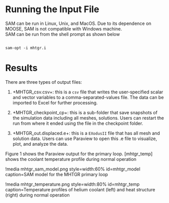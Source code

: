 # Running the Input File

SAM can be run in Linux, Unix, and MacOS.  Due to its 
dependence on MOOSE, SAM is not compatible with Windows machine.  
SAM can be run from the shell prompt as shown below

```language=bash

sam-opt -i mhtgr.i

```

# Results

There are three types of output files:

1. +MHTGR_csv.csv+: this is a `csv` file that writes the user-specified scalar 
    and vector variables to a comma-separated-values file. The data can be imported 
    to Excel for further processing.

2. +MHTGR_checkpoint_cp+: this is a sub-folder that save snapshots of the simulation 
    data including all meshes, solutions. Users can restart the run from where it ended 
    using the file in the checkpoint folder.

3. +MHTGR_out.displaced.e+: this is a `EXodusII` file that has all mesh and 
    solution data. Users can use Paraview to open this .e file to visualize, plot, 
    and analyze the data.  

Figure 1 shows the Paraview output for the primary loop. 
[mhtgr_temp] shows the coolant temperature profile during normal operation

!media mhtgr_sam_model.png
       style=width:60%
       id=mhtgr_model
       caption=SAM model for the MHTGR primary loop

!media mhtgr_temperature.png
       style=width:80%
       id=mhtgr_temp
       caption=Temperature profiles of helium coolant (left) and heat 
       structure (right) during normal operation